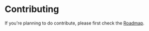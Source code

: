 # Contributing

If you're planning to do contribute, please first check the [Roadmap](./Roadmap.md).